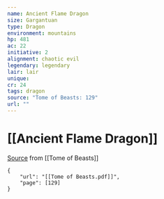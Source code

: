 ```yaml
---
name: Ancient Flame Dragon
size: Gargantuan
type: Dragon
environment: mountains
hp: 481
ac: 22
initiative: 2
alignment: chaotic evil
legendary: legendary
lair: lair
unique: 
cr: 24
tags: dragon
source: "Tome of Beasts: 129"
url: ""
---
```

# [[Ancient Flame Dragon]]

[Source](zotero://open-pdf/library/items/ULEQWHJM?page=129) from [[Tome of Beasts]]

```pdf
{
	"url": "[[Tome of Beasts.pdf]]",
	"page": [129]
}
```

